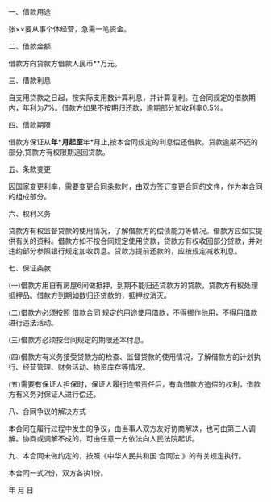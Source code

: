 
 


一、借款用途


张××要从事个体经营，急需一笔资金。


二、借款金额


借款方向贷款方借款人民币**万元。


三、借款利息


自支用贷款之日起，按实际支用数计算利息，并计算复利。在合同规定的借款期内，年利为7%。借款方如果不按期归还款，逾期部分加收利率0.5%。


四、借款期限


借款方保证从**年*月起至**年*月止,按本合同规定的利息偿还借款。贷款逾期不还的部分,贷款方有权限期追回贷款。


五、条款变更


因国家变更利率，需要变更合同条款时，由双方签订变更合同的文件，作为本合同的组成部分。


六、权利义务


贷款方有权监督贷款的使用情况，了解借款方的偿债能力等情况。借款方应如实提供有关的资料。借款方如不按合同规定使用贷款，贷款方有权收回部分贷款，并对违约部分参照银行规定加收罚息。贷款方提前还款的，应按规定减收利息。


七、保证条款


(一)借款方用自有房屋6间做抵押，到期不能归还贷款方的贷款，贷款方有权处理抵押品。借款方到期如数归还贷款的，抵押权消灭。


(二)借款方必须按照
借款合同
规定的用途使用借款，不得挪作他用，不得用借款进行违法活动。


(三)借款方必须按合同规定的期限还本付息。


(四)借款方有义务接受贷款方的检查、监督贷款的使用情况，了解借款方的计划执行、经营管理、财务活动、物资库存等情况。


(五)需要有保证人担保时，保证人履行连带责任后，有向借款方追偿的权利，借款方有义务对保证人进行偿还。


八、合同争议的解决方式


本合同在履行过程中发生的争议，由当事人双方友好协商解决，也可由第三人调解。协商或调解不成的，可由任意一方依法向人民法院起诉。


九、本合同未做约定的，按照《中华人民共和国
合同法
》的有关规定执行。


本合同一式2份，双方各执1份。


   年   月   日

 


 

 
 
 
 
 
  


  
 

  


  


  
 
 
 
 

